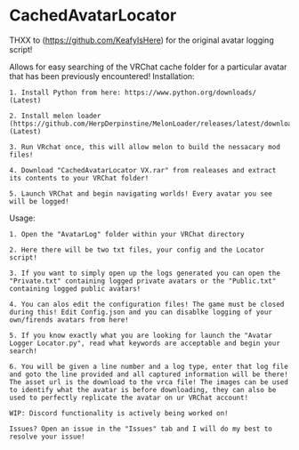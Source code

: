 # CachedAvatarLocator

THXX to (https://github.com/KeafyIsHere) for the original avatar logging script!

Allows for easy searching of the VRChat cache folder for a particular avatar that has been previously encountered!
Installation:

	1. Install Python from here: https://www.python.org/downloads/ (Latest)
	
	2. Install melon loader (https://github.com/HerpDerpinstine/MelonLoader/releases/latest/download/MelonLoader.Installer.exe) (Latest)
	
	3. Run VRchat once, this will allow melon to build the nessacary mod files!
	
	4. Download "CachedAvatarLocator VX.rar" from realeases and extract its contents to your VRChat folder!
	
	5. Launch VRChat and begin navigating worlds! Every avatar you see will be logged!
	
Usage:

	1. Open the "AvatarLog" folder within your VRChat directory
	
	2. Here there will be two txt files, your config and the Locator script!
	
	3. If you want to simply open up the logs generated you can open the "Private.txt" containing logged private avatars or the "Public.txt" containing logged public avatars!
	
	4. You can alos edit the configuration files! The game must be closed during this! Edit Config.json and you can disablke logging of your own/firends avatars from here!
	
	5. If you know exactly what you are looking for launch the "Avatar Logger Locator.py", read what keywords are acceptable and begin your search!
	
	6. You will be given a line number and a log type, enter that log file and goto the line provided and all captured information will be there! The asset url is the download to the vrca file! The images can be used to identify what the avatar is before downloading, they can also be used to perfectly replicate the avatar on ur VRChat account!
		
	WIP: Discord functionality is actively being worked on!
	 
	Issues? Open an issue in the "Issues" tab and I will do my best to resolve your issue!